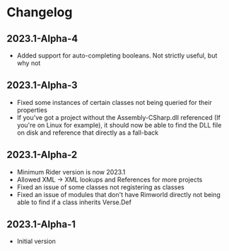 # Changelog

## 2023.1-Alpha-4
 * Added support for auto-completing booleans. Not strictly useful, but why not

## 2023.1-Alpha-3
 * Fixed some instances of certain classes not being queried for their properties
 * If you've got a project without the Assembly-CSharp.dll referenced (If you're on Linux for example), it should now be
   able to find the DLL file on disk and reference that directly as a fall-back

## 2023.1-Alpha-2
 * Minimum Rider version is now 2023.1
 * Allowed XML -> XML lookups and References for more projects
 * Fixed an issue of some classes not registering as classes
 * Fixed an issue of modules that don't have Rimworld directly not being able to find if a class inherits Verse.Def

## 2023.1-Alpha-1
 * Initial version
